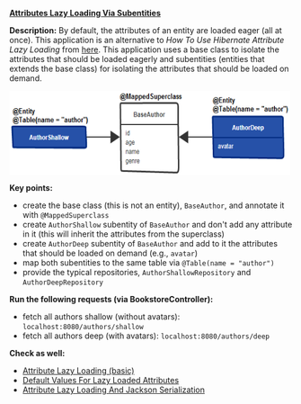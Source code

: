 
**[Attributes Lazy Loading Via Subentities](https://github.com/andreipall/Spring-Boot-JPA/tree/master/HibernateSpringBootSubentities)**
 
**Description:** By default, the attributes of an entity are loaded eager (all at once). This application is an alternative to *How To Use Hibernate Attribute Lazy Loading* from [here](https://github.com/andreipall/Spring-Boot-JPA/tree/master/HibernateSpringBootAttributeLazyLoadingBasic). This application uses a base class to isolate the attributes that should be loaded eagerly and subentities (entities that extends the base class) for isolating the attributes that should be loaded on demand.

<a href="#"><img src="https://github.com/andreipall/Spring-Boot-JPA/blob/master/HibernateSpringBootSubentities/attributes%20lazy%20loading%20via%20subentites.png" align="center" height="150" width="500" ></a>

**Key points:**
- create the base class (this is not an entity), `BaseAuthor`,  and annotate it with `@MappedSuperclass`
- create `AuthorShallow` subentity of `BaseAuthor` and don't add any attribute in it (this will inherit the attributes from the superclass)
- create `AuthorDeep` subentity of `BaseAuthor` and add to it the attributes that should be loaded on demand (e.g., `avatar`)
- map both subentities to the same table via `@Table(name = "author")`
- provide the typical repositories, `AuthorShallowRepository` and `AuthorDeepRepository`
     
**Run the following requests (via BookstoreController):**
- fetch all authors shallow (without avatars): `localhost:8080/authors/shallow`
- fetch all authors deep (with avatars): `localhost:8080/authors/deep`

**Check as well:**
- [Attribute Lazy Loading (basic)](https://github.com/andreipall/Spring-Boot-JPA/blob/master/HibernateSpringBootAttributeLazyLoadingBasic)
- [Default Values For Lazy Loaded Attributes](https://github.com/andreipall/Spring-Boot-JPA/tree/master/HibernateSpringBootAttributeLazyLoadingDefaultValues)
- [Attribute Lazy Loading And Jackson Serialization](https://github.com/andreipall/Spring-Boot-JPA/tree/master/HibernateSpringBootAttributeLazyLoadingJacksonSerialization)
